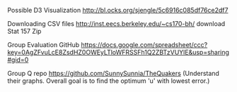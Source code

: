 Possible D3 Visualization
http://bl.ocks.org/sjengle/5c6916c085df76ce2df7

Downloading CSV files
http://inst.eecs.berkeley.edu/~cs170-bh/
download Stat 157 Zip

Group Evaluation GitHub
https://docs.google.com/spreadsheet/ccc?key=0AgZFvuLcE8ZsdHZ0OWEyLTloWFRSSFh1Q2ZBTzVUYlE&usp=sharing#gid=0

Group Q repo
https://github.com/SunnySunnia/TheQuakers
(Understand their graphs. Overall goal is to find the optimum 'u' with lowest error.)

